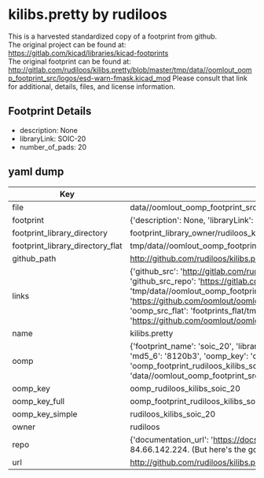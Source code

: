 # kilibs.pretty by rudiloos  
This is a harvested standardized copy of a footprint from github.  
The original project can be found at:  
https://gitlab.com/kicad/libraries/kicad-footprints  
The original footprint can be found at:
http://gitlab.com/rudiloos/kilibs.pretty/blob/master/tmp/data//oomlout_oomp_footprint_src/logos/esd-warn-fmask.kicad_mod
Please consult that link for additional, details, files, and license information.  
## Footprint Details
* description: None  
* libraryLink: SOIC-20  
* number_of_pads: 20  
## yaml dump  
| Key | Value |  
| --- | --- |  
| file | data//oomlout_oomp_footprint_src/kilibs.pretty/SOIC-20.kicad_mod |  
| footprint | {'description': None, 'libraryLink': 'SOIC-20', 'number_of_pads': 20} |  
| footprint_library_directory | footprint_library_owner/rudiloos_kilibs.pretty |  
| footprint_library_directory_flat | tmp/data//oomlout_oomp_footprint_src/footprints_flat/rudiloos_kilibs_soic_20/working |  
| github_path | http://github.com/rudiloos/kilibs.pretty/blob/master/tmp/data//oomlout_oomp_footprint_src/SOIC-20.kicad_mod |  
| links | {'github_src': 'http://gitlab.com/rudiloos/kilibs.pretty/blob/master/tmp/data//oomlout_oomp_footprint_src/logos/esd-warn-fmask.kicad_mod', 'github_src_repo': 'https://gitlab.com/kicad/libraries/kicad-footprints', 'oomp_bot': 'tmp/data//oomlout_oomp_footprint_src/footprints/rudiloos_kilibs_soic_20/working', 'oomp_bot_github': 'https://github.com/oomlout/oomlout_oomp_footprint_bot/tree/main/tmp/data//oomlout_oomp_footprint_src/footprints/rudiloos_kilibs_soic_20/working', 'oomp_src_flat': 'footprints_flat/tmp/data//oomlout_oomp_footprint_src/footprints_flat/rudiloos_kilibs_soic_20/working', 'oomp_src_flat_github': 'https://github.com/oomlout/oomlout_oomp_footprint_src/tree/main/tmp/data//oomlout_oomp_footprint_src/footprints_flat/rudiloos_kilibs_soic_20/working'} |  
| name | kilibs.pretty |  
| oomp | {'footprint_name': 'soic_20', 'library_name': 'kilibs', 'md5': '8120b3d1a44e1195d21c333b280cd22c', 'md5_10': '8120b3d1a4', 'md5_5': '8120b', 'md5_6': '8120b3', 'oomp_key': 'oomp_rudiloos_kilibs_soic_20', 'oomp_key_extra': 'oomp_footprint_rudiloos_kilibs_soic_20', 'oomp_key_full': 'oomp_footprint_rudiloos_kilibs_soic_20_8120b3', 'oomp_key_simple': 'rudiloos_kilibs_soic_20', 'original_filename': 'data//oomlout_oomp_footprint_src/kilibs.pretty/SOIC-20.kicad_mod', 'owner_name': 'rudiloos'} |  
| oomp_key | oomp_rudiloos_kilibs_soic_20 |  
| oomp_key_full | oomp_footprint_rudiloos_kilibs_soic_20 |  
| oomp_key_simple | rudiloos_kilibs_soic_20 |  
| owner | rudiloos |  
| repo | {'documentation_url': 'https://docs.github.com/rest/overview/resources-in-the-rest-api#rate-limiting', 'message': "API rate limit exceeded for 84.66.142.224. (But here's the good news: Authenticated requests get a higher rate limit. Check out the documentation for more details.)"} |  
| url | http://github.com/rudiloos/kilibs.pretty |  

